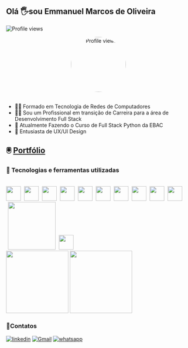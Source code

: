 
<h2 align="left">Olá 🖐️sou Emmanuel Marcos de Oliveira</h2>

 <img src="https://komarev.com/ghpvc/?username=emmanuelmarcosdeoliveira&color=yellow" alt="Profile views" /><br>
<div align="center">
<img width="150" height="150" align="center" style="border-radius:50%" src="https://media.giphy.com/media/qgQUggAC3Pfv687qPC/giphy.gif" alt="Profile views"/><br>
</div>
<br>

- 👨‍🎓  Formado em Tecnologia de Redes de Computadores<br> 
- 👨‍💻  Sou um Profissional em transição de Carreira para a área de Desenvolvimento Full Stack<br>
- 🎒  Atualmente Fazendo o Curso de Full Stack Python da EBAC<br>
- 📖 Entusiasta de UX/UI Design<br> 
## 🖲️  [Portfólio](https://oliveira-portifolio.vercel.app/)

<h3 align="left">🧙 Tecnologias e ferramentas utilizadas</h3><br>
<div>
<img  width="40" src="https://cdn.jsdelivr.net/gh/devicons/devicon/icons/html5/html5-original.svg" />
<img style="padding-left:1%" width="40" src="https://cdn.jsdelivr.net/gh/devicons/devicon/icons/css3/css3-original.svg"/>
<img style="padding-left:1%" width="40" src="https://cdn.jsdelivr.net/gh/devicons/devicon/icons/javascript/javascript-original.svg"/>
<img style="padding-left:1%" width="40" src="https://cdn.jsdelivr.net/gh/devicons/devicon/icons/bootstrap/bootstrap-original.svg"/>
<img style="padding-left:1%" width="40" src="https://cdn.jsdelivr.net/gh/devicons/devicon/icons/sass/sass-original.svg"/>
<img style="padding-left:1%" width="40" src="https://cdn.jsdelivr.net/gh/devicons/devicon/icons/less/less-plain-wordmark.svg"/>
<img style="padding-left:1%" width="40" src="https://cdn.jsdelivr.net/gh/devicons/devicon/icons/nodejs/nodejs-original.svg" />
<img style="padding-left:1%" width="40" src="https://cdn.jsdelivr.net/gh/devicons/devicon/icons/npm/npm-original-wordmark.svg" />
<img style="padding-left:1%" width="40" src="https://cdn.jsdelivr.net/gh/devicons/devicon/icons/gulp/gulp-plain.svg"/>
<img style="padding-left:1%" width="40" src="https://cdn.jsdelivr.net/gh/devicons/devicon/icons/grunt/grunt-original.svg" />
<img style="padding-left:1%" width="130" src="https://media.licdn.com/dms/image/D4E22AQH-Mjn7auFmtg/feedshare-shrink_800/0/1683300895512?e=1699488000&v=beta&t=Nx9iCl3rkw1Lb9zrN_ZgJ4_s8rIjFkiXqhQyBUJ6FcQ"/>
<img style="padding-left:1%" width="40" src="https://cdn.jsdelivr.net/gh/devicons/devicon/icons/figma/figma-original.svg" />
</div>

<img height="170" src="https://github-readme-stats.vercel.app/api?username=emmanuelmarcosdeoliveira&show_icons=true"/>
<img height="170" src="https://github-readme-stats.vercel.app/api/top-langs/?username=emmanuelmarcosdeoliveira&layout=compact"/>
<br>

<h3 align="left">📲Contatos</h3>

[![linkedin](https://img.shields.io/badge/LinkedIn-0077B5?style=for-the-badge&logo=linkedin&logoColor=white)](https://www.linkedin.com/in/emmanuel-marcos-oliveira/)
[![Gmail](https://img.shields.io/badge/Gmail-D14836?style=for-the-badge&logo=gmail&logoColor=white)](mailto:emmanuelmarcosdeoliveira@gmail.com)
[![whatsapp](https://img.shields.io/badge/WhatsApp-25D366?style=for-the-badge&logo=whatsapp&logoColor=white)](https://wa.me/5511968336094)





 
 
 
